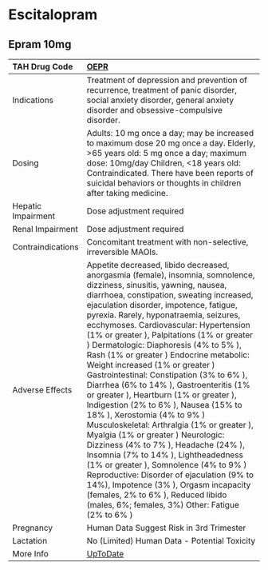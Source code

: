 # Escitalopram

## Epram 10mg

| TAH Drug Code      | [OEPR](https://www.tahsda.org.tw/drugs/hissearch.php?drug_code=OEPR)                                                                                                                                                                                                                                                                                                                                                                                                                                                                                                                                                                                                                                                                                                                                                                                                                                                                                                                                                                                                   |
|:-------------------|:-----------------------------------------------------------------------------------------------------------------------------------------------------------------------------------------------------------------------------------------------------------------------------------------------------------------------------------------------------------------------------------------------------------------------------------------------------------------------------------------------------------------------------------------------------------------------------------------------------------------------------------------------------------------------------------------------------------------------------------------------------------------------------------------------------------------------------------------------------------------------------------------------------------------------------------------------------------------------------------------------------------------------------------------------------------------------|
| Indications        | Treatment of depression and prevention of recurrence, treatment of panic disorder, social anxiety disorder, general anxiety disorder and obsessive-compulsive disorder.                                                                                                                                                                                                                                                                                                                                                                                                                                                                                                                                                                                                                                                                                                                                                                                                                                                                                                |
| Dosing             | Adults: 10 mg once a day; may be increased to maximum dose 20 mg once a day. Elderly, >65 years old: 5 mg once a day; maximum dose: 10mg/day Children, <18 years old: Contraindicated. There have been reports of suicidal behaviors or thoughts in children after taking medicine.                                                                                                                                                                                                                                                                                                                                                                                                                                                                                                                                                                                                                                                                                                                                                                                    |
| Hepatic Impairment | Dose adjustment required                                                                                                                                                                                                                                                                                                                                                                                                                                                                                                                                                                                                                                                                                                                                                                                                                                                                                                                                                                                                                                               |
| Renal Impairment   | Dose adjustment required                                                                                                                                                                                                                                                                                                                                                                                                                                                                                                                                                                                                                                                                                                                                                                                                                                                                                                                                                                                                                                               |
| Contraindications  | Concomitant treatment with non-selective, irreversible MAOIs.                                                                                                                                                                                                                                                                                                                                                                                                                                                                                                                                                                                                                                                                                                                                                                                                                                                                                                                                                                                                          |
| Adverse Effects    | Appetite decreased, libido decreased, anorgasmia (female), insomnia, somnolence, dizziness, sinusitis, yawning, nausea, diarrhoea, constipation, sweating increased, ejaculation disorder, impotence, fatigue, pyrexia. Rarely, hyponatraemia, seizures, ecchymoses. Cardiovascular: Hypertension (1% or greater ), Palpitations (1% or greater ) Dermatologic: Diaphoresis (4% to 5% ), Rash (1% or greater ) Endocrine metabolic: Weight increased (1% or greater ) Gastrointestinal: Constipation (3% to 6% ), Diarrhea (6% to 14% ), Gastroenteritis (1% or greater ), Heartburn (1% or greater ), Indigestion (2% to 6% ), Nausea (15% to 18% ), Xerostomia (4% to 9% ) Musculoskeletal: Arthralgia (1% or greater ), Myalgia (1% or greater ) Neurologic: Dizziness (4% to 7% ), Headache (24% ), Insomnia (7% to 14% ), Lightheadedness (1% or greater ), Somnolence (4% to 9% ) Reproductive: Disorder of ejaculation (9% to 14%), Impotence (3% ), Orgasm incapacity (females, 2% to 6% ), Reduced libido (males, 6%; females, 3%) Other: Fatigue (2% to 6% ) |
| Pregnancy          | Human Data Suggest Risk in 3rd Trimester                                                                                                                                                                                                                                                                                                                                                                                                                                                                                                                                                                                                                                                                                                                                                                                                                                                                                                                                                                                                                               |
| Lactation          | No (Limited) Human Data - Potential Toxicity                                                                                                                                                                                                                                                                                                                                                                                                                                                                                                                                                                                                                                                                                                                                                                                                                                                                                                                                                                                                                           |
| More Info          | [UpToDate](https://www.uptodate.com/contents/escitalopram-drug-information)                                                                                                                                                                                                                                                                                                                                                                                                                                                                                                                                                                                                                                                                                                                                                                                                                                                                                                                                                                                            |

